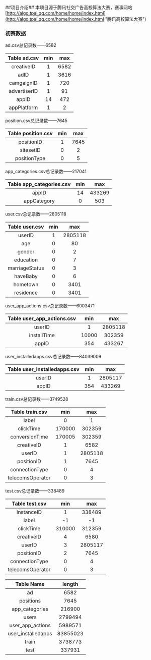 ##项目介绍##
本项目源于腾讯社交广告高校算法大赛，赛事网站[http://algo.tpai.qq.com/home/home/index.html](http://algo.tpai.qq.com/home/home/index.html "腾讯高校算法大赛")


### 初赛数据 ###
ad.csv总记录数——6582

|Table ad.csv | min | max |
| :--: | :--: | :--: |
|creativeID	| 1 | 6582 |
|adID	| 1 | 3616 |
|camgaignID	| 1 | 720 |
|advertiserID	| 1 | 91 |
|appID	| 14 | 472 |
|appPlatform	| 1 | 2 |

position.csv总记录数——7645

|Table position.csv | min | max |
| :--: | :--: | :--: |
|positionID	| 1 | 7645 |
|sitesetID	| 0 | 2 |
|positionType	| 0 | 5 |

app_categories.csv总记录数——217041

|Table app_categories.csv | min | max |
| :--: | :--: | :--: |
|appID	| 14 | 433269 |
|appCategory	| 0 | 503 |

user.csv总记录数——2805118

|Table user.csv | min | max |
| :--: | :--: | :--: |
|userID	| 1 | 2805118 |
|age	| 0 | 80 |
|gender	| 0 | 2 |
|education	| 0 | 7 |
|marriageStatus	| 0 | 3 |
|haveBaby	| 0 | 6 |
|hometown	| 0 | 3401 |
|residence	| 0 | 3401 |

user_app_actions.csv总记录数——6003471

|Table user_app_actions.csv | min | max |
| :--: | :--: | :--: |
|userID	| 1 | 2805118 |
|installTime	| 10000 | 302359 |
|appID	| 354 | 433267 |

user_installedapps.csv总记录数——84039009

|Table user_installedapps.csv | min | max |
| :--: | :--: | :--: |
|userID	| 1 | 2805117 |
|appID	| 354 | 433269 |

train.csv总记录数——3749528

|Table train.csv | min | max |
| :--: | :--: | :--: |
|label	| 0 | 1 |
|clickTime	| 170000 | 302359 |
|conversionTime	| 170005 | 302359 |
|creativeID	| 1 | 	6582 |
|userID	| 1 | 	2805118 |
|positionID	| 1 | 7645 |
|connectionType	| 0 | 4 |
|telecomsOperator	| 0 | 3 |

test.csv总记录数——338489

|Table test.csv | min | max |
| :--: | :--: | :--: |
|instanceID	| 1 | 338489 |
|label	| -1 | -1 |
|clickTime	| 310000 | 312359 |
|creativeID	| 4 | 6580 |
|userID	| 3 | 2805117 |
|positionID	| 2 | 7645 |
|connectionType	| 0 | 4 |
|telecomsOperator	| 0 | 3 |


|Table Name | length |
| :--: | :--: |
|ad	| 6582 |
|positions	| 7645 |
|app_categories	| 216900 |
|users	| 2799494 |
|user_app_actions	| 5989571 |
|user_installedapps	| 83855023 |
|train	| 3738773 |
|test	| 337931 |





